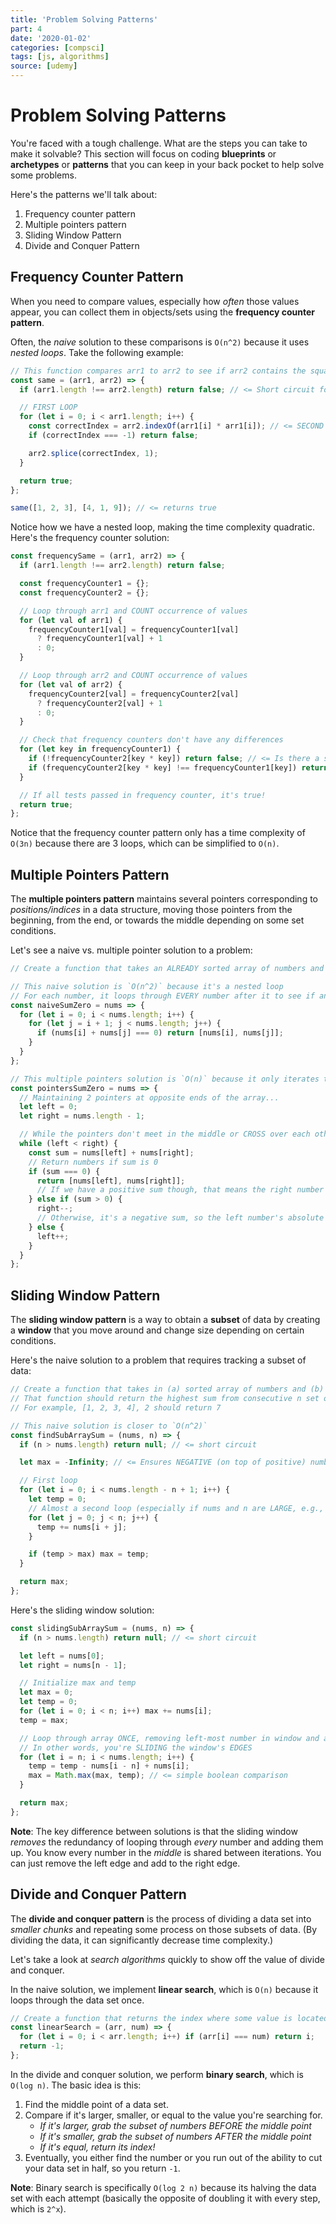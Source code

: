 ```yaml
---
title: 'Problem Solving Patterns'
part: 4
date: '2020-01-02'
categories: [compsci]
tags: [js, algorithms]
source: [udemy]
---
```


# Problem Solving Patterns

You're faced with a tough challenge. What are the steps you can take to make it solvable? This section will focus on coding **blueprints** or **archetypes** or **patterns** that you can keep in your back pocket to help solve some problems.

Here's the patterns we'll talk about:

1. Frequency counter pattern
2. Multiple pointers pattern
3. Sliding Window Pattern
4. Divide and Conquer Pattern

## Frequency Counter Pattern

When you need to compare values, especially how _often_ those values appear, you can collect them in objects/sets using the **frequency counter pattern**.

Often, the _naive_ solution to these comparisons is `O(n^2)` because it uses _nested loops_. Take the following example:

```js
// This function compares arr1 to arr2 to see if arr2 contains the squared versions of all numbers in arr1
const same = (arr1, arr2) => {
  if (arr1.length !== arr2.length) return false; // <= Short circuit for a fast return

  // FIRST LOOP
  for (let i = 0; i < arr1.length; i++) {
    const correctIndex = arr2.indexOf(arr1[i] * arr1[i]); // <= SECOND LOOP
    if (correctIndex === -1) return false;

    arr2.splice(correctIndex, 1);
  }

  return true;
};

same([1, 2, 3], [4, 1, 9]); // <= returns true
```

Notice how we have a nested loop, making the time complexity quadratic. Here's the frequency counter solution:

```js
const frequencySame = (arr1, arr2) => {
  if (arr1.length !== arr2.length) return false;

  const frequencyCounter1 = {};
  const frequencyCounter2 = {};

  // Loop through arr1 and COUNT occurrence of values
  for (let val of arr1) {
    frequencyCounter1[val] = frequencyCounter1[val]
      ? frequencyCounter1[val] + 1
      : 0;
  }

  // Loop through arr2 and COUNT occurrence of values
  for (let val of arr2) {
    frequencyCounter2[val] = frequencyCounter2[val]
      ? frequencyCounter2[val] + 1
      : 0;
  }

  // Check that frequency counters don't have any differences
  for (let key in frequencyCounter1) {
    if (!frequencyCounter2[key * key]) return false; // <= Is there a square of the value?
    if (frequencyCounter2[key * key] !== frequencyCounter1[key]) return false; // <= Do they have the same # of occurrences?
  }

  // If all tests passed in frequency counter, it's true!
  return true;
};
```

Notice that the frequency counter pattern only has a time complexity of `O(3n)` because there are 3 loops, which can be simplified to `O(n)`.

## Multiple Pointers Pattern

The **multiple pointers pattern** maintains several pointers corresponding to _positions/indices_ in a data structure, moving those pointers from the beginning, from the end, or towards the middle depending on some set conditions.

Let's see a naive vs. multiple pointer solution to a problem:

```js
// Create a function that takes an ALREADY sorted array of numbers and tries to return the first 2 numbers with a sum = 0

// This naive solution is `O(n^2)` because it's a nested loop
// For each number, it loops through EVERY number after it to see if any sums to 0
const naiveSumZero = nums => {
  for (let i = 0; i < nums.length; i++) {
    for (let j = i + 1; j < nums.length; j++) {
      if (nums[i] + nums[j] === 0) return [nums[i], nums[j]];
    }
  }
};

// This multiple pointers solution is `O(n)` because it only iterates through the array ONCE
const pointersSumZero = nums => {
  // Maintaining 2 pointers at opposite ends of the array...
  let left = 0;
  let right = nums.length - 1;

  // While the pointers don't meet in the middle or CROSS over each other (b/c at that point we've exhausted our options)...
  while (left < right) {
    const sum = nums[left] + nums[right];
    // Return numbers if sum is 0
    if (sum === 0) {
      return [nums[left], nums[right]];
      // If we have a positive sum though, that means the right number's absolute value is larger, so move to the smaller number before it
    } else if (sum > 0) {
      right--;
      // Otherwise, it's a negative sum, so the left number's absolute value is larger; we need to move to the next number
    } else {
      left++;
    }
  }
};
```

## Sliding Window Pattern

The **sliding window pattern** is a way to obtain a **subset** of data by creating a **window** that you move around and change size depending on certain conditions.

Here's the naive solution to a problem that requires tracking a subset of data:

```js
// Create a function that takes in (a) sorted array of numbers and (b) n
// That function should return the highest sum from consecutive n set of numbers in that array
// For example, [1, 2, 3, 4], 2 should return 7

// This naive solution is closer to `O(n^2)`
const findSubArraySum = (nums, n) => {
  if (n > nums.length) return null; // <= short circuit

  let max = -Infinity; // <= Ensures NEGATIVE (on top of positive) numbers get replaced by temp

  // First loop
  for (let i = 0; i < nums.length - n + 1; i++) {
    let temp = 0;
    // Almost a second loop (especially if nums and n are LARGE, e.g., 1,000,000 nums and n = 100,000)
    for (let j = 0; j < n; j++) {
      temp += nums[i + j];
    }

    if (temp > max) max = temp;
  }

  return max;
};
```

Here's the sliding window solution:

```js
const slidingSubArraySum = (nums, n) => {
  if (n > nums.length) return null; // <= short circuit

  let left = nums[0];
  let right = nums[n - 1];

  // Initialize max and temp
  let max = 0;
  let temp = 0;
  for (let i = 0; i < n; i++) max += nums[i];
  temp = max;

  // Loop through array ONCE, removing left-most number in window and adding number to the right of window
  // In other words, you're SLIDING the window's EDGES
  for (let i = n; i < nums.length; i++) {
    temp = temp - nums[i - n] + nums[i];
    max = Math.max(max, temp); // <= simple boolean comparison
  }

  return max;
};
```

**Note**: The key difference between solutions is that the sliding window _removes_ the redundancy of looping through _every_ number and adding them up. You know every number in the _middle_ is shared between iterations. You can just remove the left edge and add to the right edge.

## Divide and Conquer Pattern

The **divide and conquer pattern** is the process of dividing a data set into _smaller chunks_ and repeating some process on those subsets of data. (By dividing the data, it can significantly decrease time complexity.)

Let's take a look at _search algorithms_ quickly to show off the value of divide and conquer.

In the naive solution, we implement **linear search**, which is `O(n)` because it loops through the data set once.

```js
// Create a function that returns the index where some value is located in a SORTED array (if none found, return -1)
const linearSearch = (arr, num) => {
  for (let i = 0; i < arr.length; i++) if (arr[i] === num) return i;
  return -1;
};
```

In the divide and conquer solution, we perform **binary search**, which is `O(log n)`. The basic idea is this:

1. Find the middle point of a data set.
2. Compare if it's larger, smaller, or equal to the value you're searching for.
   - _If it's larger, grab the subset of numbers BEFORE the middle point_
   - _If it's smaller, grab the subset of numbers AFTER the middle point_
   - _If it's equal, return its index!_
3. Eventually, you either find the number or you run out of the ability to cut your data set in half, so you return `-1`.

**Note**: Binary search is specifically `O(log 2 n)` because its halving the data set with each attempt (basically the opposite of doubling it with every step, which is `2^x`).
